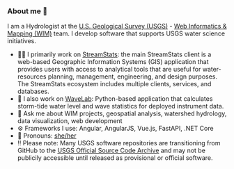 

### About me 👋

I am a Hydrologist at the [U.S. Geological Survey (USGS)](https://usgs.gov/) - [Web Informatics & Mapping (WIM)](https://wim.usgs.gov/) team. I develop software that supports USGS water science initiatives.

- 👩‍💻 I primarily work on [StreamStats](http://streamstats.usgs.gov/): the main StreamStats client is a web-based Geographic Information Systems (GIS) application that provides users with access to analytical tools that are useful for water-resources planning, management, engineering, and design purposes. The StreamStats ecosystem includes multiple clients, services, and databases. 
- 🌊 I also work on [WaveLab](https://www.usgs.gov/software/wavelab): Python-based application that calculates storm-tide water level and wave statistics for deployed instrument data.
- 💬 Ask me about WIM projects, geospatial analysis, watershed hydrology, data visualization, web development
- ⚙ Frameworks I use: Angular, AngularJS, Vue.js, FastAPI, .NET Core
- 🙂 Pronouns: [she/her](https://pronouns.org/)
- ‼ Please note: Many USGS software repositories are transitioning from GitHub to the [USGS Official Source Code Archive](https://code.usgs.gov/) and may not be publicily accessible until released as provisional or official software. 
